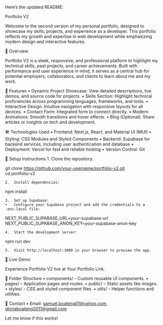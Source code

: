 Here’s the updated README:

Portfolio V2

Welcome to the second version of my personal portfolio, designed to showcase my skills, projects, and experience as a developer. This portfolio reflects my growth and expertise in web development while emphasizing modern design and interactive features.

📖 Overview

Portfolio V2 is a sleek, responsive, and professional platform to highlight my technical skills, past projects, and career achievements. Built with performance and user experience in mind, it serves as a central hub for potential employers, collaborators, and clients to learn about me and my work.

🚀 Features
	•	Dynamic Project Showcase: View detailed descriptions, live demos, and source code for projects.
	•	Skills Section: Highlight technical proficiencies across programming languages, frameworks, and tools.
	•	Interactive Design: Intuitive navigation with responsive layouts for all devices.
	•	Contact Form: Integrated form to connect directly.
	•	Modern Animations: Smooth transitions and hover effects.
	•	Blog (Optional): Share articles or insights on tech and development.

🛠️ Technologies Used
	•	Frontend: Next.js, React, and Material UI (MUI)
	•	Styling: CSS Modules and Styled Components
	•	Backend: Supabase for backend services, including user authentication and database
	•	Deployment: Vercel for fast and reliable hosting
	•	Version Control: Git

📝 Setup Instructions
	1.	Clone the repository:

git clone https://github.com/your-username/portfolio-v2.git  
cd portfolio-v2  


	2.	Install dependencies:

npm install  


	3.	Set up Supabase:
	•	Configure your Supabase project and add the credentials to a .env.local file:

NEXT_PUBLIC_SUPABASE_URL=your-supabase-url  
NEXT_PUBLIC_SUPABASE_ANON_KEY=your-supabase-anon-key  


	4.	Start the development server:

npm run dev  


	5.	Visit http://localhost:3000 in your browser to preview the app.

🌟 Live Demo

Experience Portfolio V2 live at Your Portfolio Link.

🧩 Folder Structure
	•	components/ – Custom reusable UI components.
	•	pages/ – Application pages and routes.
	•	public/ – Static assets like images.
	•	styles/ – CSS and styled component files.
	•	utils/ – Helper functions and utilities.

🤝 Contact
	•	Email: samuel.boateng01@yahoo.com, gloriaboateng2011@gmail.com

Let me know if this works!